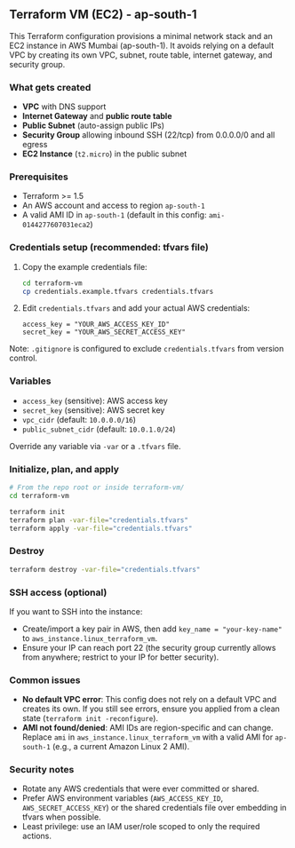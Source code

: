 ## Terraform VM (EC2) - ap-south-1

This Terraform configuration provisions a minimal network stack and an EC2 instance in AWS Mumbai (ap-south-1). It avoids relying on a default VPC by creating its own VPC, subnet, route table, internet gateway, and security group.

### What gets created

- **VPC** with DNS support
- **Internet Gateway** and **public route table**
- **Public Subnet** (auto-assign public IPs)
- **Security Group** allowing inbound SSH (22/tcp) from 0.0.0.0/0 and all egress
- **EC2 Instance** (`t2.micro`) in the public subnet

### Prerequisites

- Terraform >= 1.5
- An AWS account and access to region `ap-south-1`
- A valid AMI ID in `ap-south-1` (default in this config: `ami-0144277607031eca2`)

### Credentials setup (recommended: tfvars file)

1. Copy the example credentials file:
   ```bash
   cd terraform-vm
   cp credentials.example.tfvars credentials.tfvars
   ```
2. Edit `credentials.tfvars` and add your actual AWS credentials:
   ```hcl
   access_key = "YOUR_AWS_ACCESS_KEY_ID"
   secret_key = "YOUR_AWS_SECRET_ACCESS_KEY"
   ```

Note: `.gitignore` is configured to exclude `credentials.tfvars` from version control.

### Variables

- `access_key` (sensitive): AWS access key
- `secret_key` (sensitive): AWS secret key
- `vpc_cidr` (default: `10.0.0.0/16`)
- `public_subnet_cidr` (default: `10.0.1.0/24`)

Override any variable via `-var` or a `.tfvars` file.

### Initialize, plan, and apply

```bash
# From the repo root or inside terraform-vm/
cd terraform-vm

terraform init
terraform plan -var-file="credentials.tfvars"
terraform apply -var-file="credentials.tfvars"
```

### Destroy

```bash
terraform destroy -var-file="credentials.tfvars"
```

### SSH access (optional)

If you want to SSH into the instance:

- Create/import a key pair in AWS, then add `key_name = "your-key-name"` to `aws_instance.linux_terraform_vm`.
- Ensure your IP can reach port 22 (the security group currently allows from anywhere; restrict to your IP for better security).

### Common issues

- **No default VPC error**: This config does not rely on a default VPC and creates its own. If you still see errors, ensure you applied from a clean state (`terraform init -reconfigure`).
- **AMI not found/denied**: AMI IDs are region-specific and can change. Replace `ami` in `aws_instance.linux_terraform_vm` with a valid AMI for `ap-south-1` (e.g., a current Amazon Linux 2 AMI).

### Security notes

- Rotate any AWS credentials that were ever committed or shared.
- Prefer AWS environment variables (`AWS_ACCESS_KEY_ID`, `AWS_SECRET_ACCESS_KEY`) or the shared credentials file over embedding in tfvars when possible.
- Least privilege: use an IAM user/role scoped to only the required actions.
